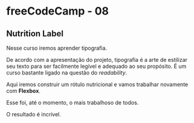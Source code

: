 # freeCodeCamp - 08

## Nutrition Label

Nesse curso iremos aprender tipografia. 

De acordo com a apresentação do projeto, tipografia é a arte de estilizar seu texto para ser facilmente legível e adequado ao seu propósito. É um curso bastante ligado na questão do *readability*.

Aqui iremos construir um rótulo nutricional e vamos trabalhar novamente com **Flexbox**.

Esse foi, até o momento, o mais trabalhoso de todos.

O resultado é incrível.